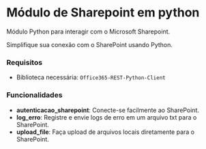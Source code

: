 # Módulo de Sharepoint em python
Módulo Python para interagir com o Microsoft Sharepoint.

Simplifique sua conexão com o SharePoint usando Python.

### Requisitos
- Biblioteca necessária: `Office365-REST-Python-Client`

### Funcionalidades
- **autenticacao_sharepoint**: Conecte-se facilmente ao SharePoint.
- **log_erro**: Registre e envie logs de erro em um arquivo txt para o SharePoint.
- **upload_file**: Faça upload de arquivos locais diretamente para o SharePoint.
